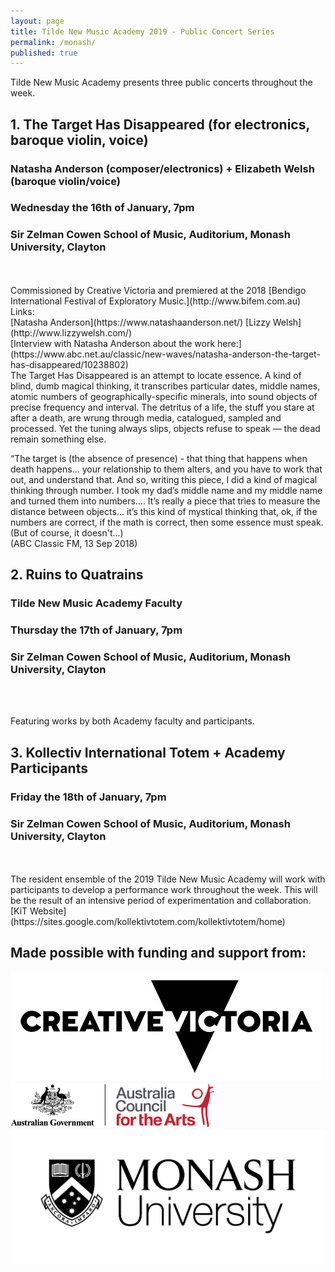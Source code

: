 ```yaml
---
layout: page
title: Tilde New Music Academy 2019 - Public Concert Series
permalink: /monash/
published: true
---
```


Tilde New Music Academy presents three public concerts throughout the week. 

## 1. The Target Has Disappeared (for electronics, baroque violin, voice)
### Natasha Anderson (composer/electronics) + Elizabeth Welsh (baroque violin/voice)
### Wednesday the 16th of January, 7pm
### Sir Zelman Cowen School of Music, Auditorium, Monash University, Clayton
<br />
<script async defer src="https://www.trybooking.com/widget.js"></script>
<div class="tryb-widget" data-type="buttonWidget" data-eid="457232" data-showlogo="False" data-text="Get Tickets"></div>
<br />
Commissioned by Creative Victoria and premiered at the 2018 [Bendigo International Festival of Exploratory Music.](http://www.bifem.com.au) 
Links:<br /> 
[Natasha Anderson](https://www.natashaanderson.net/)
[Lizzy Welsh](http://www.lizzywelsh.com/) 
<br />
[Interview with Natasha Anderson about the work here:](https://www.abc.net.au/classic/new-waves/natasha-anderson-the-target-has-disappeared/10238802)

<br />
The Target Has Disappeared is an attempt to locate essence. A kind of blind, dumb magical thinking, it transcribes particular dates, middle names, atomic numbers of geographically-specific minerals, into sound objects of precise frequency and interval. The detritus of a life, the stuff you stare at after a death, are wrung through media, catalogued, sampled and processed. Yet the tuning always slips, objects refuse to speak — the dead remain something else. <br />

“The target is (the absence of presence) - that thing that happens when death happens… your relationship to them alters, and you have to work that out, and understand that. And so, writing this piece, I did a kind of magical thinking through number. I took my dad’s middle name and my middle name and turned them into numbers…. It’s really a piece that tries to measure the distance between objects… it’s this kind of mystical thinking that, ok, if the numbers are correct, if the math is correct, then some essence must speak. (But of course, it doesn't...)<br /> 
(ABC Classic FM, 13 Sep 2018)<br />

## 2. Ruins to Quatrains
### Tilde New Music Academy Faculty
### Thursday the 17th of January, 7pm
### Sir Zelman Cowen School of Music, Auditorium, Monash University, Clayton
<br />
<script async defer src="https://www.trybooking.com/widget.js"></script>
<div class="tryb-widget" data-type="buttonWidget" data-eid="457233" data-showlogo="False" data-text="Get Tickets"></div>
<br />

Featuring works by both Academy faculty and participants.

## 3. Kollectiv International Totem + Academy Participants
### Friday the 18th of January, 7pm
### Sir Zelman Cowen School of Music, Auditorium, Monash University, Clayton
<br />
<script async defer src="https://www.trybooking.com/widget.js"></script>
<div class="tryb-widget" data-type="buttonWidget" data-eid="457235" data-showlogo="False" data-text="Get Tickets"></div>
<br />
The resident ensemble of the 2019 Tilde New Music Academy will work with participants to develop a performance work throughout the week. This will be the result of an intensive period of experimentation and collaboration. <br />
[KiT Website](https://sites.google.com/kollektivtotem.com/kollektivtotem/home)

## Made possible with funding and support from:
![Creative Vic Logo](/assets/img/CreativeVictoriaLogo_lores.jpg)
<br />
![Australia Council Logo](/assets/img/aca_logo_horizontal_small_rgb-54322b14eed17.png)
<br />
![Monash Logo](/assets/img/Monash-University-Logo-2016-Black.jpg)

